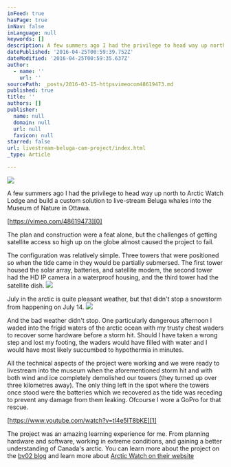 ```yaml
---
inFeed: true
hasPage: true
inNav: false
inLanguage: null
keywords: []
description: A few summers ago I had the privilege to head way up north to Arctic Watch Lodge and build a custom solution to live-stream Beluga whales into the Museum of Nature in Ottawa.
datePublished: '2016-04-25T00:59:39.752Z'
dateModified: '2016-04-25T00:59:35.637Z'
author:
  - name: ''
    url: ''
sourcePath: _posts/2016-03-15-httpsvimeocom48619473.md
published: true
title: ''
authors: []
publisher:
  name: null
  domain: null
  url: null
  favicon: null
starred: false
url: livestream-beluga-cam-project/index.html
_type: Article

---
```

![](https://the-grid-user-content.s3-us-west-2.amazonaws.com/4a95aa89-a7f2-4f4f-9607-42618897620b.jpg)

A few summers ago I had the privilege to head way up north to Arctic Watch Lodge and build a custom solution to live-stream Beluga whales into the Museum of Nature in Ottawa.

[https://vimeo.com/48619473][0]

The plan and construction were a feat alone, but the challenges of getting satellite access so high up on the globe almost caused the project to fail.

The configuration was relatively simple. Three towers that were positioned so when the tide came in they would be partially submersed. The first tower housed the solar array, batteries, and satellite modem, the second tower had the HD IP camera in a waterproof housing, and the third tower had the satellite dish.
![](https://the-grid-user-content.s3-us-west-2.amazonaws.com/77cd7de1-7398-4857-90cf-e4b4efe999a6.jpg)

July in the arctic is quite pleasant weather, but that didn't stop a snowstorm from happening on July 14\.
![](https://the-grid-user-content.s3-us-west-2.amazonaws.com/0fbdebd5-2e8f-4199-b059-7a3772360283.jpg)

And the bad weather didn't stop. One particularly dangerous afternoon I waded into the frigid waters of the arctic ocean with my trusty chest waders to recover some hardware before a storm hit. Should I have taken a wrong step and lost my footing, the waders would have filled with water and I would have most likely succumbed to hypothermia in minutes.

All the technical aspects of the project were working and we were ready to livestream into the museum when the aforementioned storm hit and with both wind and ice completely demolished our towers (they turned up over three kilometres away). The only thing left in the spot where the towers once stood were the batteries which we recovered as the tide was receding to prevent any damage from them leaking. Ofcourse I wore a GoPro for that rescue.

[https://www.youtube.com/watch?v=tl4e5lT8bKE][1]

The project was an amazing learning experience for me. From planning hardware and software, working in extreme conditions, and gaining a better understanding of Canada's arctic. You can learn more about the project on the [bv02 blog][2] and learn more about [Arctic Watch on their website][3]

[0]: https://vimeo.com/48619473 "Video"
[1]: https://www.youtube.com/watch?v=tl4e5lT8bKE "Video"
[2]: http://www.bv02.com/failure-is-always-an-option-creating-in-the-real-world/
[3]: http://arcticwatch.ca/